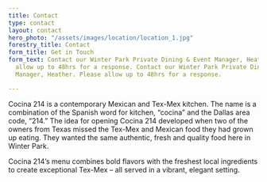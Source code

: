 ```yaml
---
title: Contact
type: contact
layout: contact
hero_photo: "/assets/images/location/location_1.jpg"
forestry_title: Contact
form_title: Get in Touch
form_text: Contact our Winter Park Private Dining & Event Manager, Heather. Please
  allow up to 48hrs for a response. Contact our Winter Park Private Dining & Event
  Manager, Heather. Please allow up to 48hrs for a response.

---
```

Cocina 214 is a contemporary Mexican and Tex-Mex kitchen. The name is a combination of the Spanish word for kitchen, “cocina” and the Dallas area code, “214.” The idea for opening Cocina 214 developed when two of the owners from Texas missed the Tex-Mex and Mexican food they had grown up eating. They wanted the same authentic, fresh and quality food here in Winter Park.

Cocina 214’s menu combines bold flavors with the freshest local ingredients to create exceptional Tex-Mex – all served in a vibrant, elegant setting.
